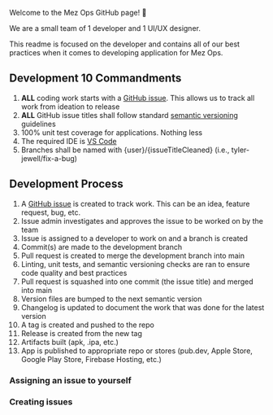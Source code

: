 Welcome to the Mez Ops GitHub page! 👋

We are a small team of 1 developer and 1 UI/UX designer.

This readme is focused on the developer and contains all of our best practices when it comes to developing application for Mez Ops.


## Development 10 Commandments

1. **ALL** coding work starts with a [GitHub issue](https://docs.github.com/en/issues/tracking-your-work-with-issues/about-issues). This allows us to track all work from ideation to release
2. **ALL** GitHub issue titles shall follow standard [semantic versioning](https://www.conventionalcommits.org/en/v1.0.0/) guidelines
3. 100% unit test coverage for applications. Nothing less
4. The required IDE is [VS Code](https://code.visualstudio.com/)
5. Branches shall be named with {user}/{issueTitleCleaned} (i.e., tyler-jewell/fix-a-bug)


## Development Process

1. A [GitHub issue](https://docs.github.com/en/issues/tracking-your-work-with-issues/about-issues) is created to track work. This can be an idea, feature request, bug, etc.
2. Issue admin investigates and approves the issue to be worked on by the team
3. Issue is assigned to a developer to work on and a branch is created
4. Commit(s) are made to the development branch
5. Pull request is created to merge the development branch into main
6. Linting, unit tests, and semantic versioning checks are ran to ensure code quality and best practices
7. Pull request is squashed into one commit (the issue title) and merged into main
8. Version files are bumped to the next semantic version
9. Changelog is updated to document the work that was done for the latest version
10. A tag is created and pushed to the repo
11. Release is created from the new tag
12. Artifacts built (apk, .ipa, etc.)
13. App is published to appropriate repo or stores (pub.dev, Apple Store, Google Play Store, Firebase Hosting, etc.)




### Assigning an issue to yourself

### Creating issues


